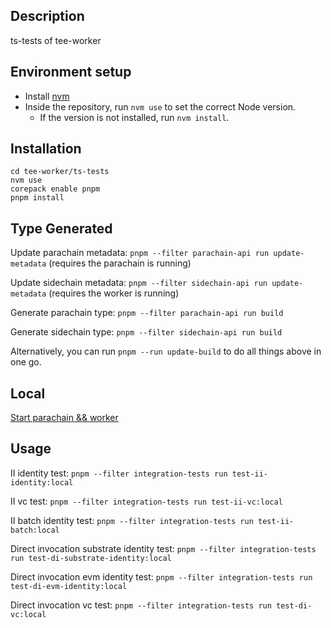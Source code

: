 ## Description

ts-tests of tee-worker

## Environment setup

-   Install [nvm](https://github.com/nvm-sh/nvm)
-   Inside the repository, run `nvm use` to set the correct Node version.
    -   If the version is not installed, run `nvm install`.

## Installation

```
cd tee-worker/ts-tests
nvm use
corepack enable pnpm
pnpm install
```

## Type Generated

Update parachain metadata: `pnpm --filter parachain-api run update-metadata` (requires the parachain is running)

Update sidechain metadata: `pnpm --filter sidechain-api run update-metadata` (requires the worker is running)

Generate parachain type: `pnpm --filter parachain-api run build`

Generate sidechain type: `pnpm --filter sidechain-api run build`

Alternatively, you can run `pnpm --run update-build` to do all things above in one go.

## Local

[Start parachain && worker](https://github.com/litentry/litentry-parachain/blob/dev/README.md)

## Usage

II identity test: `pnpm --filter integration-tests run test-ii-identity:local`

II vc test: `pnpm --filter integration-tests run test-ii-vc:local`

II batch identity test: `pnpm --filter integration-tests run test-ii-batch:local`

Direct invocation substrate identity test: `pnpm --filter integration-tests run test-di-substrate-identity:local`

Direct invocation evm identity test: `pnpm --filter integration-tests run test-di-evm-identity:local`

Direct invocation vc test: `pnpm --filter integration-tests run test-di-vc:local`
